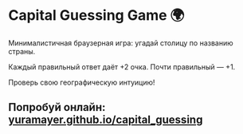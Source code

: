 # Capital Guessing Game 🌍 

Минималистичная браузерная игра: угадай столицу по названию страны.

Каждый правильный ответ даёт +2 очка. Почти правильный — +1.  

Проверь свою географическую интуицию!

## Попробуй онлайн: [yuramayer.github.io/capital_guessing](https://yuramayer.github.io/capital_guessing/)
